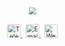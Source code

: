 ### 
<p align="center">

  <img src="https://readme-typing-svg.herokuapp.com/?font=Roboto&weight=800&size=30&center=true&vCenter=true&width=500&height=70&duration=4000&color=FF0000&lines=Hi+there+I'm+Viter;Welcome+to+my+github"/>

</p>

### 

<p align="center">
  <a href="https://t.me/ViterChannel" target="_blank">
    <img src="https://cdn-icons-png.flaticon.com/512/2111/2111646.png" alt="Telegram" width="30" />
  </a>
  &nbsp;
  <a href="mailto:viter5647@gmail.com">
    <img src="https://cdn-icons-png.flaticon.com/512/732/732200.png" alt="Email" width="30" />
  </a>
  &nbsp;
  <a href="https://yourwebsite.com" target="_blank">
    <img src="https://cdn-icons-png.flaticon.com/512/841/841364.png" alt="Website" width="30" />
  </a>
</p>

